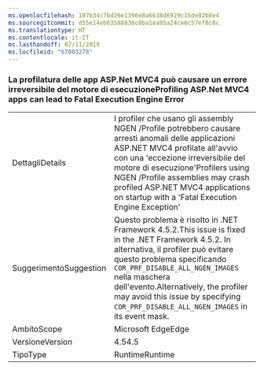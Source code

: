 ```yaml
---
ms.openlocfilehash: 107b34c7bd26e1396e8a6638d6929c15de92b8e4
ms.sourcegitcommit: d55e14eb63588830c0ba1ea95a24ce6c57ef8c8c
ms.translationtype: HT
ms.contentlocale: it-IT
ms.lasthandoff: 07/11/2019
ms.locfileid: "67803278"
---
```

### <a name="profiling-aspnet-mvc4-apps-can-lead-to-fatal-execution-engine-error"></a><span data-ttu-id="d33d4-101">La profilatura delle app ASP.Net MVC4 può causare un errore irreversibile del motore di esecuzione</span><span class="sxs-lookup"><span data-stu-id="d33d4-101">Profiling ASP.Net MVC4 apps can lead to Fatal Execution Engine Error</span></span>

|   |   |
|---|---|
|<span data-ttu-id="d33d4-102">Dettagli</span><span class="sxs-lookup"><span data-stu-id="d33d4-102">Details</span></span>|<span data-ttu-id="d33d4-103">I profiler che usano gli assembly NGEN /Profile potrebbero causare arresti anomali delle applicazioni ASP.NET MVC4 profilate all'avvio con una 'eccezione irreversibile del motore di esecuzione'</span><span class="sxs-lookup"><span data-stu-id="d33d4-103">Profilers using NGEN /Profile assemblies may crash profiled ASP.NET MVC4 applications on startup with a 'Fatal Execution Engine Exception'</span></span>|
|<span data-ttu-id="d33d4-104">Suggerimento</span><span class="sxs-lookup"><span data-stu-id="d33d4-104">Suggestion</span></span>|<span data-ttu-id="d33d4-105">Questo problema è risolto in .NET Framework 4.5.2.</span><span class="sxs-lookup"><span data-stu-id="d33d4-105">This issue is fixed in the .NET Framework 4.5.2.</span></span> <span data-ttu-id="d33d4-106">In alternativa, il profiler può evitare questo problema specificando <code>COR_PRF_DISABLE_ALL_NGEN_IMAGES</code> nella maschera dell'evento.</span><span class="sxs-lookup"><span data-stu-id="d33d4-106">Alternatively, the profiler may avoid this issue by specifying <code>COR_PRF_DISABLE_ALL_NGEN_IMAGES</code> in its event mask.</span></span>|
|<span data-ttu-id="d33d4-107">Ambito</span><span class="sxs-lookup"><span data-stu-id="d33d4-107">Scope</span></span>|<span data-ttu-id="d33d4-108">Microsoft Edge</span><span class="sxs-lookup"><span data-stu-id="d33d4-108">Edge</span></span>|
|<span data-ttu-id="d33d4-109">Versione</span><span class="sxs-lookup"><span data-stu-id="d33d4-109">Version</span></span>|<span data-ttu-id="d33d4-110">4.5</span><span class="sxs-lookup"><span data-stu-id="d33d4-110">4.5</span></span>|
|<span data-ttu-id="d33d4-111">Tipo</span><span class="sxs-lookup"><span data-stu-id="d33d4-111">Type</span></span>|<span data-ttu-id="d33d4-112">Runtime</span><span class="sxs-lookup"><span data-stu-id="d33d4-112">Runtime</span></span>|


